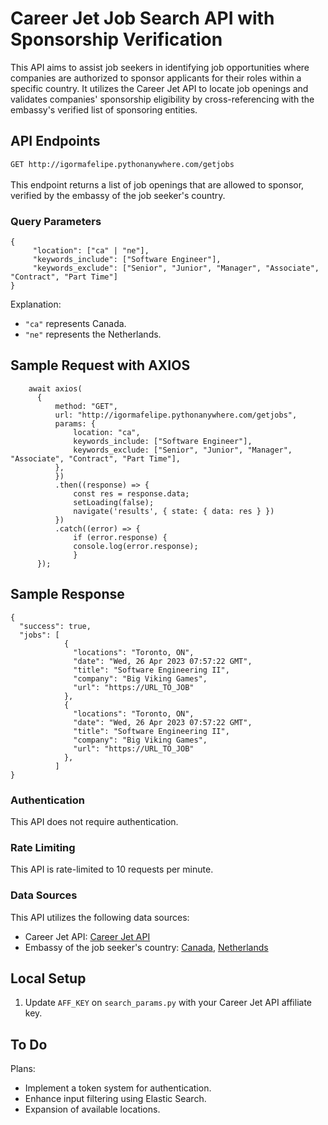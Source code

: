 # Career Jet Job Search API with Sponsorship Verification

This API aims to assist job seekers in identifying job opportunities where companies are authorized to sponsor applicants for their roles within a specific country. It utilizes the Career Jet API to locate job openings and validates companies' sponsorship eligibility by cross-referencing with the embassy's verified list of sponsoring entities.

## API Endpoints

```GET http://igormafelipe.pythonanywhere.com/getjobs```<br/><br/>
This endpoint returns a list of job openings that are allowed to sponsor, verified by the embassy of the job seeker's country.

### Query Parameters

```
{
     "location": ["ca" | "ne"],
     "keywords_include": ["Software Engineer"],
     "keywords_exclude": ["Senior", "Junior", "Manager", "Associate", "Contract", "Part Time"]
}
```

Explanation:
- `"ca"` represents Canada.
- `"ne"` represents the Netherlands.

## Sample Request with AXIOS
```
    await axios(
      {
          method: "GET",
          url: "http://igormafelipe.pythonanywhere.com/getjobs",
          params: {
              location: "ca",
              keywords_include: ["Software Engineer"],
              keywords_exclude: ["Senior", "Junior", "Manager", "Associate", "Contract", "Part Time"],
          },
          })
          .then((response) => {
              const res = response.data;
              setLoading(false);
              navigate('results', { state: { data: res } })
          })
          .catch((error) => {
              if (error.response) {
              console.log(error.response);
              }
      });
```

## Sample Response
    { 
      "success": true, 
      "jobs": [
                { 
                  "locations": "Toronto, ON", 
                  "date": "Wed, 26 Apr 2023 07:57:22 GMT", 
                  "title": "Software Engineering II", 
                  "company": "Big Viking Games", 
                  "url": "https://URL_TO_JOB"
                },
                { 
                  "locations": "Toronto, ON", 
                  "date": "Wed, 26 Apr 2023 07:57:22 GMT", 
                  "title": "Software Engineering II", 
                  "company": "Big Viking Games", 
                  "url": "https://URL_TO_JOB"
                },
              ]
    }
    
### Authentication
This API does not require authentication.

### Rate Limiting
This API is rate-limited to 10 requests per minute.

### Data Sources
This API utilizes the following data sources:

- Career Jet API: [Career Jet API](https://www.careerjet.com/partners/api/)
- Embassy of the job seeker's country: [Canada](https://www.canada.ca/en.html), [Netherlands](https://www.netherlandsworldwide.nl)

## Local Setup
1. Update `AFF_KEY` on `search_params.py` with your Career Jet API affiliate key.

## To Do
Plans:
- Implement a token system for authentication.
- Enhance input filtering using Elastic Search.
- Expansion of available locations.

